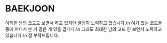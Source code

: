 # BAEKJOON
아직은 남의 코드도 보면서 하고 있지만 열심히 노력하고 있습니다.\n
여기 있는 코드들 중에 어디서 본 거 같은 게 있을 겁니다.\n
그래도 최대한 남의 코드 안 보면서 노력하고 있습니다.\n
잘 부탁드립니다.
